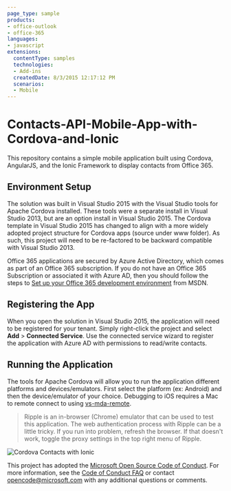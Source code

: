 ```yaml
---
page_type: sample
products:
- office-outlook
- office-365
languages:
- javascript
extensions:
  contentType: samples
  technologies:
  - Add-ins
  createdDate: 8/3/2015 12:17:12 PM
  scenarios:
  - Mobile
---
```

# Contacts-API-Mobile-App-with-Cordova-and-Ionic
This repository contains a simple mobile application built using  Cordova, AngularJS, and the Ionic Framework to display contacts from Office 365.
## Environment Setup ##
The solution was built in Visual Studio 2015 with the Visual Studio tools for Apache Cordova installed. These tools were a separate install in Visual Studio 2013, but are an option install in Visual Studio 2015. The Cordova template in Visual Studio 2015 has changed to align with a more widely adopted project structure for Cordova apps (source under www folder). As such, this project will need to be re-factored to be backward compatible with Visual Studio 2013.

Office 365 applications are secured by Azure Active Directory, which comes as part of an Office 365 subscription. If you do not have an Office 365 Subscription or associated it with Azure AD, then you should follow the steps to [Set up your Office 365 development environment](https://msdn.microsoft.com/office/office365/HowTo/setup-development-environment "Set up your Office 365 development environment") from MSDN.

## Registering the App ##
When you open the solution in Visual Studio 2015, the application will need to be registered for your tenant. Simply right-click the project and select **Add** > **Connected Service**. Use the connected service wizard to register the application with Azure AD with permissions to read/write contacts.
## Running the Application ##
The tools for Apache Cordova will allow you to run the application different platforms and devices/emulators. First select the platform (ex: Android) and then the device/emulator of your choice. Debugging to iOS requires a Mac to remote connect to using [vs-mda-remote](https://www.npmjs.com/package/vs-mda-remote "vs-mda-remote").

> Ripple is an in-browser (Chrome) emulator that can be used to test this application. The web authentication process with Ripple can be a little tricky. If you run into problem, refresh the browser. If that doesn't work, toggle the proxy settings in the top right menu of Ripple.

![Cordova Contacts with Ionic](http://i.imgur.com/qOF7y0w.png)



This project has adopted the [Microsoft Open Source Code of Conduct](https://opensource.microsoft.com/codeofconduct/). For more information, see the [Code of Conduct FAQ](https://opensource.microsoft.com/codeofconduct/faq/) or contact [opencode@microsoft.com](mailto:opencode@microsoft.com) with any additional questions or comments.
